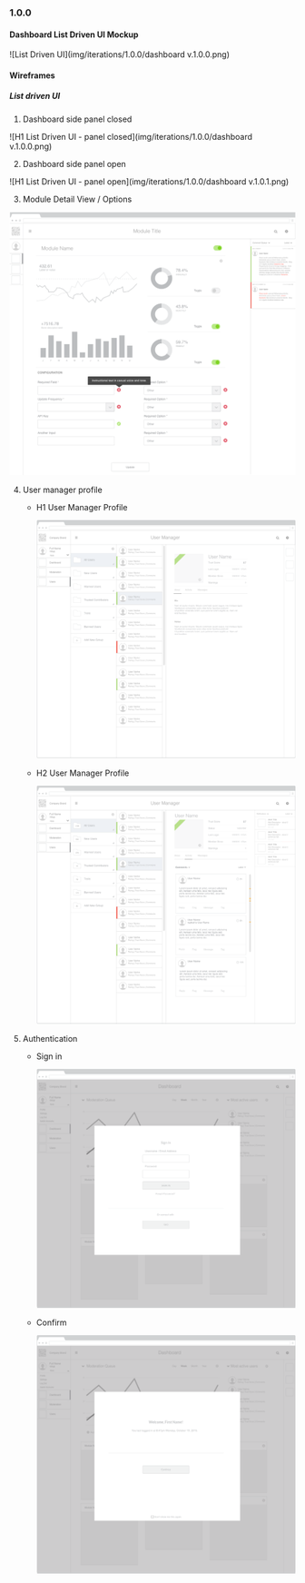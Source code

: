 ### 1.0.0


#### Dashboard List Driven UI Mockup


![List Driven UI](img/iterations/1.0.0/dashboard v.1.0.0.png)


#### Wireframes

##### List driven UI

 1.  Dashboard side panel closed

 ![H1 List Driven UI - panel closed](img/iterations/1.0.0/dashboard v.1.0.0.png)

 2. Dashboard side panel open

 ![H1 List Driven UI - panel open](img/iterations/1.0.0/dashboard v.1.0.1.png)

 3. Module Detail View / Options

 ![H1 Module Detail View](img/iterations/1.0.0/module-detail-view-1.0.0.png)

 4. User manager profile

    - H1 User Manager Profile  

      ![H1 User Manager Profile ](img/iterations/1.0.0/user-manager-v.1.0.0.png)

    - H2 User Manager Profile

      ![H2 User Manager Profile](img/iterations/1.0.0/user-manager-v.1.0.1.png)


 5. Authentication

    - Sign in

      ![Platform Settings ](img/iterations/1.0.0/sign-in.png)

    - Confirm

        ![User Settings ](img/iterations/1.0.0/sign-in-confirm.png)
